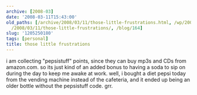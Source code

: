```yaml
---
archive: [2008-03]
date: '2008-03-11T15:43:00'
old_paths: [/archive/2008/03/11/those-little-frustrations.html, /wp/2008/03/11/those-little-frustrations/,
  /2008/03/11/those-little-frustrations/, /blog/164]
slug: '1205250180'
tags: [personal]
title: those little frustrations
---
```


i am collecting "pepsistuff" points, since they can buy mp3s and CDs from
amazon.com. so its just kind of an added bonus to having a soda to sip on
during the day to keep me awake at work. well, i bought a diet pepsi today
from the vending machine instead of the cafeteria, and it ended up being
an older bottle without the pepsistuff code. grr.

